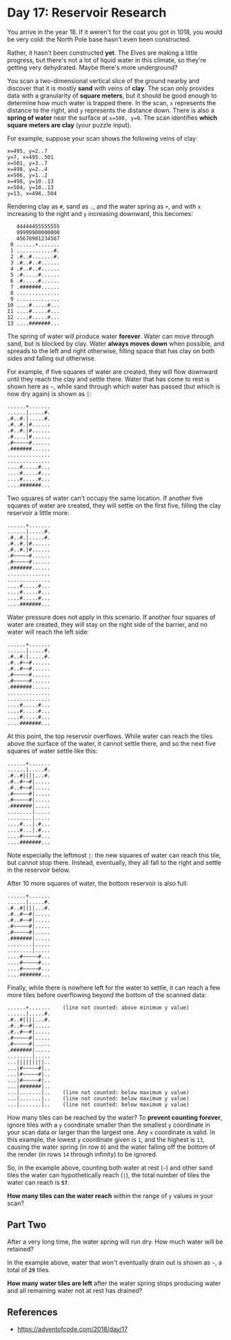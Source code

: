 # Day 17: Reservoir Research

You arrive in the year 18. If it weren't for the coat you got in 1018, you would be very cold: the North Pole base hasn't even been constructed.

Rather, it hasn't been constructed **yet**. The Elves are making a little progress, but there's not a lot of liquid water in this climate, so they're getting very dehydrated. Maybe there's more underground?

You scan a two-dimensional vertical slice of the ground nearby and discover that it is mostly **sand** with veins of **clay**. The scan only provides data with a granularity of **square meters**, but it should be good enough to determine how much water is trapped there. In the scan, `x` represents the distance to the right, and `y` represents the distance down. There is also a **spring of water** near the surface at `x=500, y=0`. The scan identifies **which square meters are clay** (your puzzle input).

For example, suppose your scan shows the following veins of clay:

```
x=495, y=2..7
y=7, x=495..501
x=501, y=3..7
x=498, y=2..4
x=506, y=1..2
x=498, y=10..13
x=504, y=10..13
y=13, x=498..504
```

Rendering clay as `#`, sand as `.`, and the water spring as `+`, and with `x` increasing to the right and `y` increasing downward, this becomes:

```
   44444455555555
   99999900000000
   45678901234567
 0 ......+.......
 1 ............#.
 2 .#..#.......#.
 3 .#..#..#......
 4 .#..#..#......
 5 .#.....#......
 6 .#.....#......
 7 .#######......
 8 ..............
 9 ..............
10 ....#.....#...
11 ....#.....#...
12 ....#.....#...
13 ....#######...
```

The spring of water will produce water **forever**. Water can move through sand, but is blocked by clay. Water **always moves down** when possible, and spreads to the left and right otherwise, filling space that has clay on both sides and falling out otherwise.

For example, if five squares of water are created, they will flow downward until they reach the clay and settle there. Water that has come to rest is shown here as `~`, while sand through which water has passed (but which is now dry again) is shown as `|`:

```
......+.......
......|.....#.
.#..#.|.....#.
.#..#.|#......
.#..#.|#......
.#....|#......
.#~~~~~#......
.#######......
..............
..............
....#.....#...
....#.....#...
....#.....#...
....#######...
```

Two squares of water can't occupy the same location. If another five squares of water are created, they will settle on the first five, filling the clay reservoir a little more:

```
......+.......
......|.....#.
.#..#.|.....#.
.#..#.|#......
.#..#.|#......
.#~~~~~#......
.#~~~~~#......
.#######......
..............
..............
....#.....#...
....#.....#...
....#.....#...
....#######...
```

Water pressure does not apply in this scenario. If another four squares of water are created, they will stay on the right side of the barrier, and no water will reach the left side:

```
......+.......
......|.....#.
.#..#.|.....#.
.#..#~~#......
.#..#~~#......
.#~~~~~#......
.#~~~~~#......
.#######......
..............
..............
....#.....#...
....#.....#...
....#.....#...
....#######...
```

At this point, the top reservoir overflows. While water can reach the tiles above the surface of the water, it cannot settle there, and so the next five squares of water settle like this:

```
......+.......
......|.....#.
.#..#||||...#.
.#..#~~#|.....
.#..#~~#|.....
.#~~~~~#|.....
.#~~~~~#|.....
.#######|.....
........|.....
........|.....
....#...|.#...
....#...|.#...
....#~~~~~#...
....#######...
```

Note especially the leftmost `|`: the new squares of water can reach this tile, but cannot stop there. Instead, eventually, they all fall to the right and settle in the reservoir below.

After 10 more squares of water, the bottom reservoir is also full:

```
......+.......
......|.....#.
.#..#||||...#.
.#..#~~#|.....
.#..#~~#|.....
.#~~~~~#|.....
.#~~~~~#|.....
.#######|.....
........|.....
........|.....
....#~~~~~#...
....#~~~~~#...
....#~~~~~#...
....#######...
```

Finally, while there is nowhere left for the water to settle, it can reach a few more tiles before overflowing beyond the bottom of the scanned data:

```
......+.......    (line not counted: above minimum y value)
......|.....#.
.#..#||||...#.
.#..#~~#|.....
.#..#~~#|.....
.#~~~~~#|.....
.#~~~~~#|.....
.#######|.....
........|.....
...|||||||||..
...|#~~~~~#|..
...|#~~~~~#|..
...|#~~~~~#|..
...|#######|..
...|.......|..    (line not counted: below maximum y value)
...|.......|..    (line not counted: below maximum y value)
...|.......|..    (line not counted: below maximum y value)
```

How many tiles can be reached by the water? To **prevent counting forever**, ignore tiles with a `y` coordinate smaller than the smallest `y` coordinate in your scan data or larger than the largest one. Any `x` coordinate is valid. In this example, the lowest `y` coordinate given is `1`, and the highest is `13`, causing the water spring (in row `0`) and the water falling off the bottom of the render (in rows `14` through infinity) to be ignored.

So, in the example above, counting both water at rest (`~`) and other sand tiles the water can hypothetically reach (`|`), the total number of tiles the water can reach is **`57`**.

**How many tiles can the water reach** within the range of `y` values in your scan?

## Part Two

After a very long time, the water spring will run dry. How much water will be retained?

In the example above, water that won't eventually drain out is shown as `~`, a total of **`29`** tiles.

**How many water tiles are left** after the water spring stops producing water and all remaining water not at rest has drained?

## References
- https://adventofcode.com/2018/day/17
